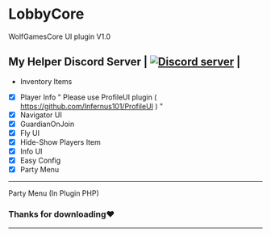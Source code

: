 # LobbyCore
WolfGamesCore UI plugin V1.0

## My Helper Discord Server | <a href="https://discord.gg/hgMgmHP"><img src="https://discordapp.com/api/guilds/402639859535052811/embed.png" alt="Discord server"/></a> |

- Inventory Items
- [x] Player Info " Please use ProfileUI plugin ( https://github.com/Infernus101/ProfileUI ) "
- [x] Navigator UI 
- [x] GuardianOnJoin
- [x] Fly UI 
- [x] Hide-Show Players Item 
- [x] Info UI 
- [x] Easy Config 
- [x] Party Menu  
-----------
Party Menu (In Plugin PHP)

### Thanks for downloading❤
-------------
